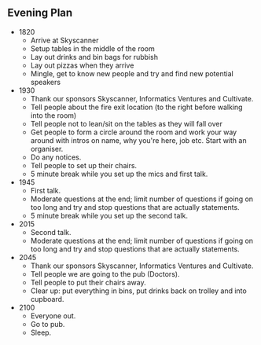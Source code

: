 ## Evening Plan
- 1820 
	- Arrive at Skyscanner
	- Setup tables in the middle of the room
	- Lay out drinks and bin bags for rubbish
	- Lay out pizzas when they arrive
	- Mingle, get to know new people and try and find new potential speakers
- 1930
	- Thank our sponsors Skyscanner, Informatics Ventures and Cultivate.
	- Tell people about the fire exit location (to the right before walking into the room)
	- Tell people not to lean/sit on the tables as they will fall over
	- Get people to form a circle around the room and work your way around with intros on name, why you're here, job etc. Start with an organiser.
	- Do any notices.
	- Tell people to set up their chairs.
	- 5 minute break while you set up the mics and first talk.
- 1945
	- First talk.
	- Moderate questions at the end; limit number of questions if going on too long and try and stop questions that are actually statements.
	- 5 minute break while you set up the second talk.
- 2015
	- Second talk.
	- Moderate questions at the end; limit number of questions if going on too long and try and stop questions that are actually statements.
- 2045
	- Thank our sponsors Skyscanner, Informatics Ventures and Cultivate.
	- Tell people we are going to the pub (Doctors).
	- Tell people to put their chairs away.
	- Clear up: put everything in bins, put drinks back on trolley and into cupboard.
- 2100
	- Everyone out.
	- Go to pub.
	- Sleep.
